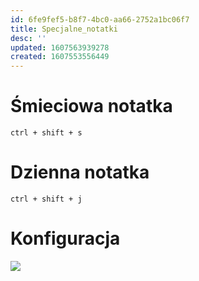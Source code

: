 ```yaml
---
id: 6fe9fef5-b8f7-4bc0-aa66-2752a1bc06f7
title: Specjalne_notatki
desc: ''
updated: 1607563939278
created: 1607553556449
---
```


# Śmieciowa notatka
`ctrl + shift + s`

# Dzienna notatka
`ctrl + shift + j`

# Konfiguracja
![](/assets/images/2020-12-10-02-32-18.png)
